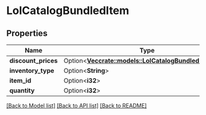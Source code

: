 # LolCatalogBundledItem

## Properties

Name | Type | Description | Notes
------------ | ------------- | ------------- | -------------
**discount_prices** | Option<[**Vec<crate::models::LolCatalogBundledItemCost>**](LolCatalogBundledItemCost.md)> |  | [optional]
**inventory_type** | Option<**String**> |  | [optional]
**item_id** | Option<**i32**> |  | [optional]
**quantity** | Option<**i32**> |  | [optional]

[[Back to Model list]](../README.md#documentation-for-models) [[Back to API list]](../README.md#documentation-for-api-endpoints) [[Back to README]](../README.md)


